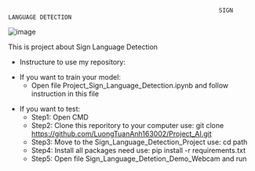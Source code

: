                                                                 SIGN LANGUAGE DETECTION

![image](https://github.com/LuongTuanAnh163002/Project_AI/assets/114805429/049fe447-a0d1-4619-848f-e877dfc88d7d)


This is project about Sign Language Detection


* Instructure to use my repository:
+ If you want to train your model:
  - Open file Project_Sign_Language_Detection.ipynb and follow instruction in this file
  
* If you want to test:
  + Step1: Open CMD
  + Step2: Clone this reporitory to your computer use: git clone https://github.com/LuongTuanAnh163002/Project_AI.git
  + Step3: Move to the Sign_Language_Detection_Project use: cd path
  + Step4: Install all packages need use: pip install -r requirements.txt
  + Step5: Open file Sign_Language_Detetion_Demo_Webcam and run
